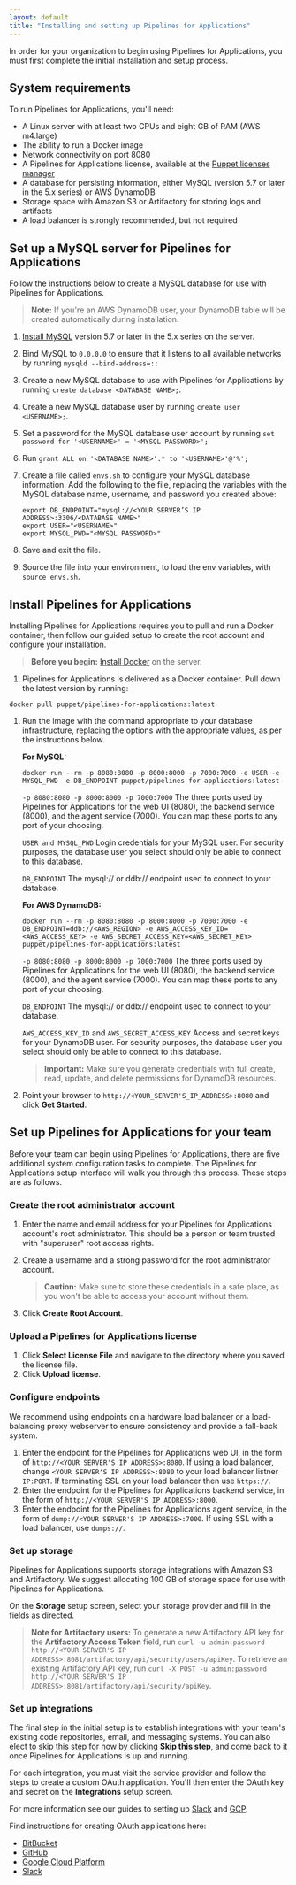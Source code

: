 ```yaml
---
layout: default
title: "Installing and setting up Pipelines for Applications"
--- 
```


In order for your organization to begin using Pipelines for Applications, you must first complete the initial installation and setup process. 

## System requirements

To run Pipelines for Applications, you'll need:

* A Linux server with at least two CPUs and eight GB of RAM (AWS m4.large)
* The ability to run a Docker image
* Network connectivity on port 8080
* A Pipelines for Applications license, available at the [Puppet licenses manager](https://licenses.puppet.com)
* A database for persisting information, either MySQL (version 5.7 or later in the 5.x series) or AWS DynamoDB
* Storage space with Amazon S3 or Artifactory for storing logs and artifacts 
* A load balancer is strongly recommended, but not required

## Set up a MySQL server for Pipelines for Applications

Follow the instructions below to create a MySQL database for use with Pipelines for Applications. 

> **Note:** If you're an AWS DynamoDB user, your DynamoDB table will be created automatically during installation. 

1. [Install MySQL](https://dev.mysql.com/downloads/) version 5.7 or later in the 5.x series on the server. 
2. Bind MySQL to `0.0.0.0` to ensure that it listens to all available networks by running `mysqld --bind-address=::` 
3. Create a new MySQL database to use with Pipelines for Applications by running `create database <DATABASE NAME>;`. 
4. Create a new MySQL database user by running `create user <USERNAME>;`. 
5. Set a password for the MySQL database user account by running `set password for '<USERNAME>' = '<MYSQL PASSWORD>';`
6. Run `grant ALL on '<DATABASE NAME>'.* to '<USERNAME>'@'%';`
7. Create a file called `envs.sh` to configure your MySQL database information. Add the following to the file, replacing the variables with the MySQL database name, username, and password you created above: 

   ```
   export DB_ENDPOINT="mysql://<YOUR SERVER’S IP ADDRESS>:3306/<DATABASE NAME>"
   export USER="<USERNAME>"
   export MYSQL_PWD="<MYSQL PASSWORD>"
   ```

8. Save and exit the file. 
9. Source the file into your environment, to load the env variables, with `source envs.sh`.
   
## Install Pipelines for Applications

Installing Pipelines for Applications requires you to pull and run a Docker container, then follow our guided setup to create the root account and configure your installation.

> **Before you begin:** [Install Docker](https://docs.docker.com/engine/installation/) on the server. 

1. Pipelines for Applications is delivered as a Docker container. Pull down the latest version by running:

`docker pull puppet/pipelines-for-applications:latest`

1. Run the image with the command appropriate to your database infrastructure, replacing the options with the appropriate values, as per the instructions below.

   **For MySQL:** 
   
   ~~~
   docker run --rm -p 8080:8080 -p 8000:8000 -p 7000:7000 -e USER -e MYSQL_PWD -e DB_ENDPOINT puppet/pipelines-for-applications:latest
   ~~~
   
   `-p 8080:8080 -p 8000:8000 -p 7000:7000`
   The three ports used by Pipelines for Applications for the web UI (8080), the backend service (8000), and the agent service (7000). You can map these ports to any port of your choosing. 
   
   `USER and MYSQL_PWD`
   Login credentials for your MySQL user. For security purposes, the database user you select should only be able to connect to this database.

   `DB_ENDPOINT`
   The mysql:// or ddb:// endpoint used to connect to your database. 

   
   **For AWS DynamoDB:** 
   
   ~~~
   docker run --rm -p 8080:8080 -p 8000:8000 -p 7000:7000 -e DB_ENDPOINT=ddb://<AWS_REGION> -e AWS_ACCESS_KEY_ID=<AWS_ACCESS_KEY> -e AWS_SECRET_ACCESS_KEY=<AWS_SECRET_KEY> puppet/pipelines-for-applications:latest
   ~~~
 
   `-p 8080:8080 -p 8000:8000 -p 7000:7000`
   The three ports used by Pipelines for Applications for the web UI (8080), the backend service (8000), and the agent service (7000). You can map these ports to any port of your choosing. 

   `DB_ENDPOINT`
   The mysql:// or ddb:// endpoint used to connect to your database. 

   `AWS_ACCESS_KEY_ID` and `AWS_SECRET_ACCESS_KEY`
   Access and secret keys for your DynamoDB user. For security purposes, the database user you select should only be able to connect to this database.
   
   > **Important:** Make sure you generate credentials with full create, read, update, and delete permissions for DynamoDB resources.
   
1. Point your browser to `http://<YOUR_SERVER'S_IP_ADDRESS>:8080` and click **Get Started**.

## Set up Pipelines for Applications for your team

Before your team can begin using Pipelines for Applications, there are five additional system configuration tasks to complete. The Pipelines for Applications setup interface will walk you through this process. These steps are as follows.

### Create the root administrator account

1. Enter the name and email address for your Pipelines for Applications account's root administrator. This should be a person or team trusted with "superuser" root access rights. 
2. Create a username and a strong password for the root administrator account. 

   > **Caution:** Make sure to store these credentials in a safe place, as you won't be able to access your account without them. 

3. Click **Create Root Account**. 

### Upload a Pipelines for Applications license

1. Click **Select License File** and navigate to the directory where you saved the license file. 
2. Click **Upload license**.

### Configure endpoints

We recommend using endpoints on a hardware load balancer or a load-balancing proxy webserver to ensure consistency and provide a fall-back system.

1. Enter the endpoint for the Pipelines for Applications web UI, in the form of `http://<YOUR SERVER'S IP ADDRESS>:8080`. If using a load balancer, change `<YOUR SERVER'S IP ADDRESS>:8080` to your load balancer listner `IP:PORT`. If terminating SSL on your load balancer then use `https://`.
2. Enter the endpoint for the Pipelines for Applications backend service, in the form of `http://<YOUR SERVER'S IP ADDRESS>:8000`.
3. Enter the endpoint for the Pipelines for Applications agent service, in the form of `dump://<YOUR SERVER'S IP ADDRESS>:7000`. If using SSL with a load balancer, use `dumps://`.

### Set up storage

Pipelines for Applications supports storage integrations with Amazon S3 and Artifactory. We suggest allocating 100 GB of storage space for use with Pipelines for Applications. 

On the **Storage** setup screen, select your storage provider and fill in the fields as directed. 

> **Note for Artifactory users:** To generate a new Artifactory API key for the **Artifactory Access Token** field, run `curl -u admin:password http://<YOUR SERVER'S IP ADDRESS>:8081/artifactory/api/security/users/apiKey`. To retrieve an existing Artifactory API key, run `curl -X POST -u admin:password http://<YOUR SERVER'S IP ADDRESS>:8081/artifactory/api/security/apiKey`. 

### Set up integrations

The final step in the initial setup is to establish integrations with your team's existing code repositories, email, and messaging systems. You can also elect to skip this step for now by clicking **Skip this step**, and come back to it once Pipelines for Applications is up and running. 

For each integration, you must visit the service provider and follow the steps to create a custom OAuth application. You'll then enter the OAuth key and secret on the **Integrations** setup screen.

For more information see our guides to setting up [Slack](https://pipelines.puppet.com/docs/onprem/onpremise-slack) and [GCP](https://pipelines.puppet.com/docs/onprem/onpremise-gcp).

Find instructions for creating OAuth applications here:

* [BitBucket](https://confluence.atlassian.com/bitbucket/oauth-on-bitbucket-cloud-238027431.html)
* [GitHub](https://developer.github.com/apps/building-oauth-apps/creating-an-oauth-app/)
* [Google Cloud Platform](https://pipelines.puppet.com/docs/onprem/onpremise-gcp)
* [Slack](https://api.slack.com/docs/oauth)










